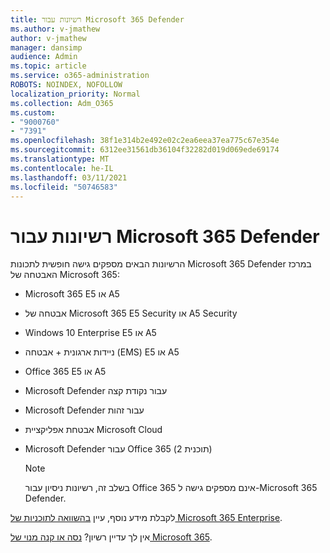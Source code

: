 ```yaml
---
title: רשיונות עבור Microsoft 365 Defender
ms.author: v-jmathew
author: v-jmathew
manager: dansimp
audience: Admin
ms.topic: article
ms.service: o365-administration
ROBOTS: NOINDEX, NOFOLLOW
localization_priority: Normal
ms.collection: Adm_O365
ms.custom:
- "9000760"
- "7391"
ms.openlocfilehash: 38f1e314b2e492e02c2ea6eea37ea775c67e354e
ms.sourcegitcommit: 6312ee31561db36104f32282d019d069ede69174
ms.translationtype: MT
ms.contentlocale: he-IL
ms.lasthandoff: 03/11/2021
ms.locfileid: "50746583"
---
```

# <a name="licenses-for-microsoft-365-defender"></a>רשיונות עבור Microsoft 365 Defender

הרשיונות הבאים מספקים גישה חופשית לתכונות Microsoft 365 Defender במרכז האבטחה של Microsoft 365:

- Microsoft 365 E5 או A5
- אבטחה של Microsoft 365 E5 Security או A5 Security
- Windows 10 Enterprise E5 או A5
- ניידות ארגונית + אבטחה (EMS) E5 או A5
- Office 365 E5 או A5
- Microsoft Defender עבור נקודת קצה
- Microsoft Defender עבור זהות
- אבטחת אפליקציית Microsoft Cloud
- Microsoft Defender עבור Office 365 (תוכנית 2)

    > [!NOTE]
    > בשלב זה, רשיונות ניסיון עבור Office 365 אינם מספקים גישה ל-Microsoft 365 Defender.

לקבלת מידע נוסף, עיין [בהשוואה לתוכניות של Microsoft 365 Enterprise](https://go.microsoft.com/fwlink/?linkid=2143458).

אין לך עדיין רשיון? [נסה או קנה מנוי של Microsoft 365](https://go.microsoft.com/fwlink/?linkid=2143625).
